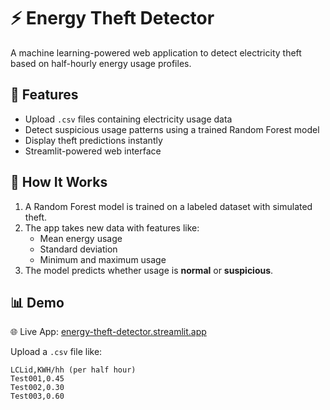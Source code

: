 # ⚡ Energy Theft Detector

A machine learning-powered web application to detect electricity theft based on half-hourly energy usage profiles.

## 🚀 Features

- Upload `.csv` files containing electricity usage data
- Detect suspicious usage patterns using a trained Random Forest model
- Display theft predictions instantly
- Streamlit-powered web interface

## 🧪 How It Works

1. A Random Forest model is trained on a labeled dataset with simulated theft.
2. The app takes new data with features like:
   - Mean energy usage
   - Standard deviation
   - Minimum and maximum usage
3. The model predicts whether usage is **normal** or **suspicious**.

## 📊 Demo

🌐 Live App: [energy-theft-detector.streamlit.app](https://energy-theft-detector.streamlit.app/)

Upload a `.csv` file like:

```csv
LCLid,KWH/hh (per half hour)
Test001,0.45
Test002,0.30
Test003,0.60